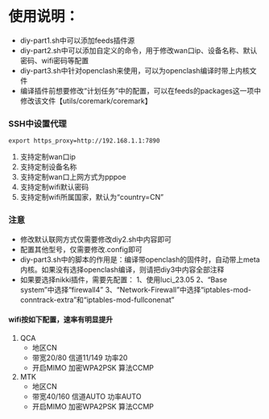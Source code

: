    # 使用说明：
- diy-part1.sh中可以添加feeds插件源
- diy-part2.sh中可以添加自定义的命令，用于修改wan口ip、设备名称、默认密码、wifi密码等配置
- diy-part3.sh中针对openclash来使用，可以为openclash编译时带上内核文件
- 编译插件前想要修改“计划任务”中的配置，可以在feeds的packages这一项中修改该文件【utils/coremark/coremark】
### SSH中设置代理
```
export https_proxy=http://192.168.1.1:7890
```
1. 支持定制wan口ip
2. 支持定制设备名称
3. 支持定制wan口上网方式为pppoe
4. 支持定制wifi默认密码
5. 支持定制wifi所属国家，默认为“country=CN”
### 注意
- 修改默认联网方式仅需要修改diy2.sh中内容即可
- 配置其他型号，仅需要修改.config即可
- diy-part3.sh中的脚本的作用是：编译带openclash的固件时，自动带上meta内核。如果没有选择openclash编译，则请把diy3中内容全部注释
- 如果要选择nikki插件，需要先配置：
      1、使用luci_23.05
      2、“Base system”中选择“firewall4”
      3、“Network-Firewall”中选择“iptables-mod-conntrack-extra”和“iptables-mod-fullconenat”
#### wifi按如下配置，速率有明显提升
1. QCA
   - 地区CN
   - 带宽20/80  信道11/149  功率20
   - 开启MIMO   加密WPA2PSK 算法CCMP
2. MTK
   - 地区CN
   - 带宽40/160 信道AUTO    功率AUTO
   - 开启MIMO   加密WPA2PSK 算法CCMP
